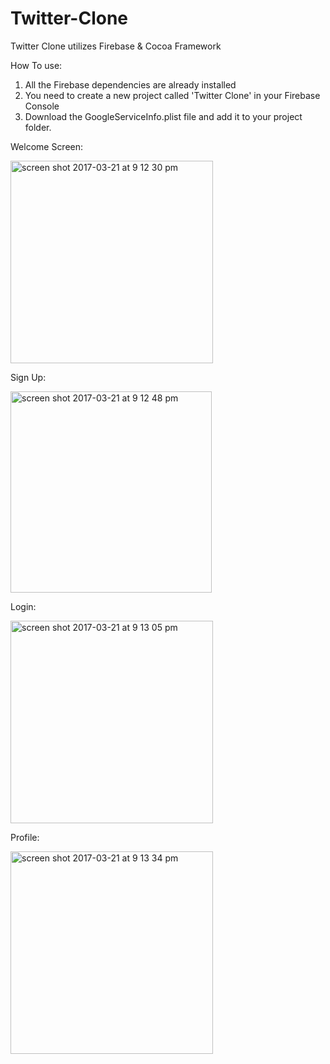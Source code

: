 # Twitter-Clone
Twitter Clone utilizes Firebase &amp; Cocoa Framework

How To use:
1. All the Firebase dependencies are already installed
2. You need to create a new project called 'Twitter Clone' in your Firebase Console
3. Download the GoogleServiceInfo.plist file and add it to your project folder.

Welcome Screen:

<img width="324" alt="screen shot 2017-03-21 at 9 12 30 pm" src="https://cloud.githubusercontent.com/assets/20143504/24179526/9ad0fba6-0e7d-11e7-81e0-a0bf9c01ee58.png">

Sign Up:

<img width="322" alt="screen shot 2017-03-21 at 9 12 48 pm" src="https://cloud.githubusercontent.com/assets/20143504/24179569/e3b5ba78-0e7d-11e7-94f5-c66cf8b07b7f.png">

Login:

<img width="324" alt="screen shot 2017-03-21 at 9 13 05 pm" src="https://cloud.githubusercontent.com/assets/20143504/24179608/0d51d4d4-0e7e-11e7-9097-cbf72fdd07ce.png">

Profile:

<img width="324" alt="screen shot 2017-03-21 at 9 13 34 pm" src="https://cloud.githubusercontent.com/assets/20143504/24179633/46a19e0e-0e7e-11e7-9644-d31763776049.png">
